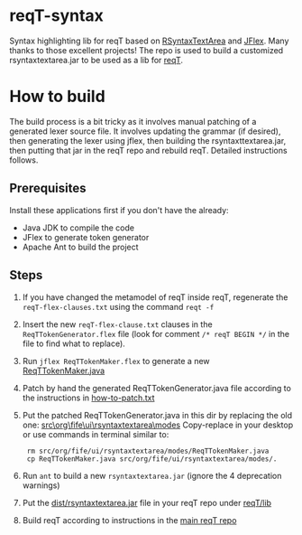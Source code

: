 reqT-syntax
==============

Syntax highlighting lib for reqT based on [RSyntaxTextArea](http://fifesoft.com/rsyntaxtextarea/) and [JFlex](http://jflex.de/). Many thanks to those excellent projects!
The repo is used to build a customized rsyntaxtextarea.jar to be used as a lib for [reqT](https://github.com/reqT/reqT).


How to build
============

The build process is a bit tricky as it involves manual patching of a generated lexer source file. It involves updating the grammar (if desired), then generating the lexer using jflex, then building the rsyntaxttextarea.jar, then putting that jar in the reqT repo and rebuild reqT. Detailed instructions follows.

Prerequisites
--------------
Install these applications first if you don't have the already:
* Java JDK to compile the code
* JFlex to generate token generator
* Apache Ant to build the project

Steps
-------

1. If you have changed the metamodel of reqT inside reqT, regenerate the ```reqT-flex-clauses.txt``` using the command ```reqt -f```
2. Insert the new ```reqT-flex-clause.txt``` clauses in the ```ReqTTokenGenerator.flex``` file (look for comment ```/* reqT BEGIN */``` in the file to find what to replace).
3. Run ```jflex ReqTTokenMaker.flex``` to generate a new [ReqTTokenMaker.java]( https://github.com/reqT/reqT-syntax/blob/master/ReqTTokenMaker.java)
4. Patch by hand the generated ReqTTokenGenerator.java file according to the instructions in [how-to-patch.txt](https://github.com/reqT/reqT-syntax/blob/master/how-to-patch-ReqTTokenMaker.java.txt)
5. Put the patched ReqTTokenGenerator.java in this dir by replacing the old one: [src\org\fife\ui\rsyntaxtextarea\modes](https://github.com/reqT/reqT-syntax/tree/master/src/org/fife/ui/rsyntaxtextarea/modes) 
Copy-replace in your desktop or use commands in terminal similar to:

        rm src/org/fife/ui/rsyntaxtextarea/modes/ReqTTokenMaker.java
        cp ReqTTokenMaker.java src/org/fife/ui/rsyntaxtextarea/modes/.
    
6. Run ```ant``` to build a new ```rsyntaxtextarea.jar```  (ignore the 4 deprecation warnings)
7. Put the [dist/rsyntaxtextarea.jar](https://github.com/reqT/reqT-syntax/tree/master/dist) file in your reqT repo under [reqT/lib](https://github.com/reqT/reqT)
8. Build reqT according to instructions in the [main reqT repo](https://github.com/reqT/reqT) 

